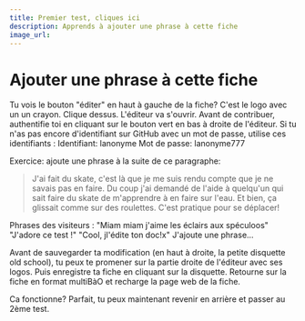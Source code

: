 ```yaml
---
title: Premier test, cliques ici
description: Apprends à ajouter une phrase à cette fiche
image_url:
---
```


# Ajouter une phrase à cette fiche

Tu vois le bouton "éditer" en haut à gauche de la fiche?
C'est le logo avec un un crayon.
Clique dessus.
L'éditeur va s'ouvrir.
Avant de contribuer, authentifie toi en cliquant sur le bouton vert en bas à droite de l'éditeur.
Si tu n'as pas encore d'identifiant sur GitHub avec un mot de passe, utilise ces identifiants : 
Identifiant: lanonyme
Mot de passe: lanonyme777

Exercice: ajoute une phrase à la suite de ce paragraphe:
> J'ai fait du skate, c'est là que je me suis rendu compte que je ne savais pas en faire. Du coup j'ai demandé de l'aide à quelqu'un qui sait faire du skate de m'apprendre à en faire sur l'eau. Et bien, ça glissait comme sur des roulettes. C'est pratique pour se déplacer!


Phrases des visiteurs : 
"Miam miam j'aime les éclairs aux spéculoos"
"J'adore ce test !"
"Cool, jl'édite ton doc!x"
J'ajoute une phrase...

Avant de sauvegarder ta modification (en haut à droite, la petite disquette old school), tu peux te promener sur la partie droite de l'éditeur avec ses logos. Puis enregistre ta fiche en cliquant sur la disquette. 
Retourne sur la fiche en format multiBàO et recharge la page web de la fiche.

Ca fonctionne? Parfait, tu peux maintenant revenir en arrière et passer au 2ème test.
